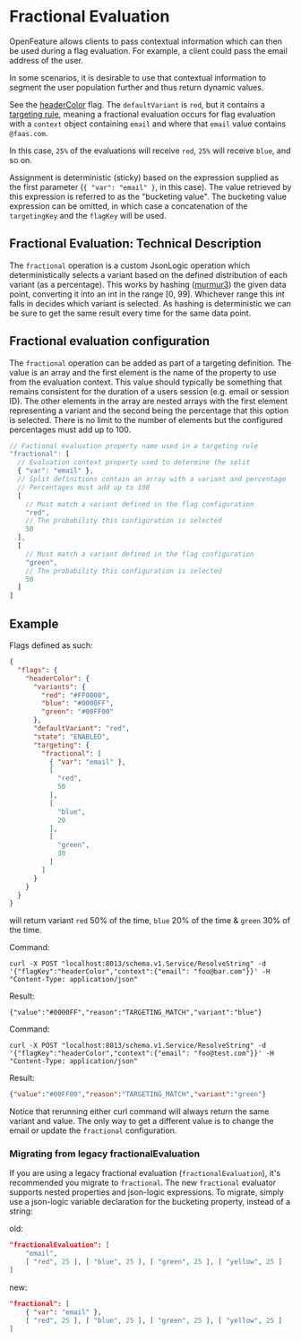 # Fractional Evaluation

OpenFeature allows clients to pass contextual information which can then be used during a flag evaluation. For example, a client could pass the email address of the user.

In some scenarios, it is desirable to use that contextual information to segment the user population further and thus return dynamic values.

See the [headerColor](https://github.com/open-feature/flagd/blob/main/samples/example_flags.flagd.json#L88-#L133) flag.
The `defaultVariant` is `red`, but it contains a [targeting rule](reusable_targeting_rules.md), meaning a fractional evaluation occurs for flag evaluation with a `context` object containing `email` and where that `email` value contains `@faas.com`.

In this case, `25%` of the evaluations will receive `red`, `25%` will receive `blue`, and so on.

Assignment is deterministic (sticky) based on the expression supplied as the first parameter (`{ "var": "email" }`, in this case).
The value retrieved by this expression is referred to as the "bucketing value".
The bucketing value expression can be omitted, in which case a concatenation of the `targetingKey` and the `flagKey` will be used.

## Fractional Evaluation: Technical Description

The `fractional` operation is a custom JsonLogic operation which deterministically selects a variant based on
the defined distribution of each variant (as a percentage).
This works by hashing ([murmur3](https://github.com/aappleby/smhasher/blob/master/src/MurmurHash3.cpp))
the given data point, converting it into an int in the range [0, 99].
Whichever range this int falls in decides which variant
is selected.
As hashing is deterministic we can be sure to get the same result every time for the same data point.

## Fractional evaluation configuration

The `fractional` operation can be added as part of a targeting definition.
The value is an array and the first element is the name of the property to use from the evaluation context.
This value should typically be something that remains consistent for the duration of a users session (e.g. email or session ID).
The other elements in the array are nested arrays with the first element representing a variant and the second being the percentage that this option is selected.
There is no limit to the number of elements but the configured percentages must add up to 100.

```js
// Factional evaluation property name used in a targeting rule
"fractional": [
  // Evaluation context property used to determine the split
  { "var": "email" },
  // Split definitions contain an array with a variant and percentage
  // Percentages must add up to 100
  [
    // Must match a variant defined in the flag configuration
    "red",
    // The probability this configuration is selected
    50
  ],
  [
    // Must match a variant defined in the flag configuration
    "green",
    // The probability this configuration is selected
    50
  ]
]
```

## Example

Flags defined as such:

```json
{
  "flags": {
    "headerColor": {
      "variants": {
        "red": "#FF0000",
        "blue": "#0000FF",
        "green": "#00FF00"
      },
      "defaultVariant": "red",
      "state": "ENABLED",
      "targeting": {
        "fractional": [
          { "var": "email" },
          [
            "red",
            50
          ],
          [
            "blue",
            20
          ],
          [
            "green",
            30
          ]
        ]
      }
    }
  }
}
```

will return variant `red` 50% of the time, `blue` 20% of the time & `green` 30% of the time.

Command:

```shell
curl -X POST "localhost:8013/schema.v1.Service/ResolveString" -d '{"flagKey":"headerColor","context":{"email": "foo@bar.com"}}' -H "Content-Type: application/json"
```

Result:

```shell
{"value":"#0000FF","reason":"TARGETING_MATCH","variant":"blue"}
```

Command:

```shell
curl -X POST "localhost:8013/schema.v1.Service/ResolveString" -d '{"flagKey":"headerColor","context":{"email": "foo@test.com"}}' -H "Content-Type: application/json"
```

Result:

```json
{"value":"#00FF00","reason":"TARGETING_MATCH","variant":"green"}
```

Notice that rerunning either curl command will always return the same variant and value.
The only way to get a different value is to change the email or update the `fractional` configuration.

### Migrating from legacy fractionalEvaluation

If you are using a legacy fractional evaluation (`fractionalEvaluation`), it's recommended you migrate to `fractional`.
The new `fractional` evaluator supports nested properties and json-logic expressions.
To migrate, simply use a json-logic variable declaration for the bucketing property, instead of a string:

old:

```json
"fractionalEvaluation": [
    "email",
    [ "red", 25 ], [ "blue", 25 ], [ "green", 25 ], [ "yellow", 25 ]
]
```

new:

```json
"fractional": [
    { "var": "email" },
    [ "red", 25 ], [ "blue", 25 ], [ "green", 25 ], [ "yellow", 25 ]
]
```
